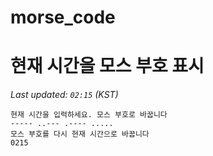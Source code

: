 # morse_code
# 현재 시간을 모스 부호 표시
<!-- MORSE_TIME_START -->
_Last updated: `02:15` (KST)_

```
현재 시간을 입력하세요. 모스 부호로 바꿉니다
----- ..--- .---- .....
모스 부호를 다시 현재 시간으로 바꿉니다
0215
```
<!-- MORSE_TIME_END -->

